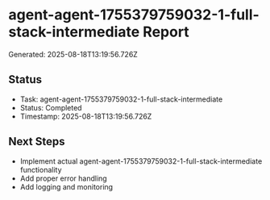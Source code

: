 # agent-agent-1755379759032-1-full-stack-intermediate Report

Generated: 2025-08-18T13:19:56.726Z

## Status
- Task: agent-agent-1755379759032-1-full-stack-intermediate
- Status: Completed
- Timestamp: 2025-08-18T13:19:56.726Z

## Next Steps
- Implement actual agent-agent-1755379759032-1-full-stack-intermediate functionality
- Add proper error handling
- Add logging and monitoring
